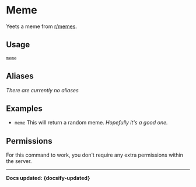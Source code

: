# Meme
Yeets a meme from [r/memes](https://www.reddit.com/r/memes/).

## Usage
`meme`

## Aliases
*There are currently no aliases*

## Examples
- `meme` This will return a random meme. *Hopefully it's a good one.*

## Permissions
For this command to work, you don't require any extra permissions within the server.

----

**Docs updated: {docsify-updated}**
